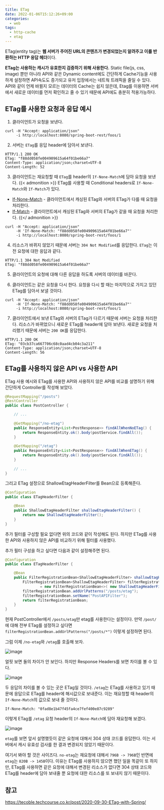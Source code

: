 ```yaml
---
title: ETag
date: 2022-01-06T15:12:26+09:00
categories:
  - web
tags: 
  - http-cache
  - etag
---
```


ETag(entity tag)는 **웹 서버가 주어진 URL의 콘텐츠가 변경되었는지 알려주고 이를 반환하는 HTTP 응답 헤더**이다.

**ETag는 사용하는 캐시가 유효한지 검증하기 위해 사용한다.** Static file(js, css, image) 뿐만 아니라 API와 같은 Dynamic content에도 간단하게 Cache기능을 사용하게 설정하면 API속도도 증가되고 유저 입장에서는 네트웍 트래픽을 줄일 수 있다. API와 같이 언제 바뀔지 모르는 데이터의 Cache는 쉽지 않은데, Etag를 이용하면 서버에서 새로운 데이터를 먼저 확인하고 줄 수 있기 때문에 API에도 충분히 적용가능하다.

## ETag를 사용한 요청과 응답 예시

1. 클라이언트가 요청을 보낸다.

```http
curl -H "Accept: application/json" 
     -i http://localhost:8080/spring-boot-rest/foos/1
```

2. 서버는 `ETag`를 응답 header에 담아서 보낸다.

```http
HTTP/1.1 200 OK
ETag: "f88dd058fe004909615a64f01be66a7"
Content-Type: application/json;charset=UTF-8
Content-Length: 52
```

3. 클라이언트는 재요청할 때 `ETag`를 header의 `If-None-Match`에 담아 요청을 보낸다. 
{{< admonition >}}
ETag를 사용할 때 Conditional headers로  `If-None-Match`와 `If-Match`가 있다. 
- [If-None-Match](https://developer.mozilla.org/en-US/docs/Web/HTTP/Headers/If-None-Match) - 클라이언트에서 캐싱된 ETag와 서버의 ETag가 다를 때 요청을 처리한다.
- [If-Match](https://developer.mozilla.org/en-US/docs/Web/HTTP/Headers/If-Match)  - 클라이언트에서 캐싱된 ETag와 서버의 ETag가 같을 때 요청을 처리한다.
{{</ admonition >}}

```http
curl -H "Accept: application/json" 
     -H 'If-None-Match: "f88dd058fe004909615a64f01be66a7"'
     -i http://localhost:8080/spring-boot-rest/foos/1
```

4. 리소스가 바뀌지 않았기 때문에 서버는 `304 Not Modified`를 응답한다. `ETag`는 이전 요청에 대한 응답과 같다.

```http
HTTP/1.1 304 Not Modified
ETag: "f88dd058fe004909615a64f01be66a7"
```

5. 클라이언트의 요청에 대해 다른 응답을 하도록 서버의 데이터를 바꾼다.

6. 클라이언트는 같은 요청을 다시 한다. 요청을 다시 할 때는 마지막으로 가지고 있던 ETag를 담아서 보낼 것이다. 

```http
curl -H "Accept: application/json" 
     -H 'If-None-Match: "f88dd058fe004909615a64f01be66a7"' 
     -i http://localhost:8080/spring-boot-rest/foos/1
```

7. 클라이언트에서 보낸 ETag와 서버의 ETag가 다르기 때문에 서버는 요청을 처리한다. 리소스가 바뀌었으니 새로운 ETag를 header에 담아 보낸다. 새로운 요청을 처리했기 때문에 서버는 `200 OK`를 응답한다.

```http
HTTP/1.1 200 OK
ETag: "03cb37ca667706c68c0aad4cb04c3a211"
Content-Type: application/json;charset=UTF-8
Content-Length: 56
```

## ETag를 사용하지 않은 API vs 사용한 API

ETag 사용 예시와 ETag를 사용한 API와 사용하지 않은 API를 비교를 설명하기 위해 간단하게 Controller를 작성해 보았다.

```java
@RequestMapping("/posts")
@RestController
public class PostController {

    // ...
    
    @GetMapping("/no-etag")
    public ResponseEntity<List<PostResponse>> findAllWhenNoETag() {
        return ResponseEntity.ok().body(postService.findAll());
    }
    
    @GetMapping("/etag")
    public ResponseEntity<List<PostResponse>> findAllWhenETag() {
        return ResponseEntity.ok().body(postService.findAll());
    }
    
    // ...
}
```

그리고 ETag 설정으로 ShallowEtagHeaderFilter를 Bean으로 등록해준다.

```java
@Configuration
public class ETagHeaderFilter {

    @Bean
    public ShallowEtagHeaderFilter shallowEtagHeaderFilter() {
        return new ShallowEtagHeaderFilter();
    }
}
```

추가 필터를 구성할 필요 없다면 위의 코드와 같이 작성해도 된다. 하지만 ETag를 사용한 API와 사용하지 않은 API를 비교하기 위해 필터를 사용했다.

추가 필터 구성을 하고 싶다면 다음과 같이 설정해주면 된다.

```java
@Configuration
public class ETagHeaderFilter {

    @Bean
    public FilterRegistrationBean<ShallowEtagHeaderFilter> shallowEtagHeaderFilter() {
        FilterRegistrationBean<ShallowEtagHeaderFilter> filterRegistrationBean
                = new FilterRegistrationBean<>( new ShallowEtagHeaderFilter());
        filterRegistrationBean.addUrlPatterns("/posts/etag");
        filterRegistrationBean.setName("PostAPIFilter");
        return filterRegistrationBean;
    }
}
```

현재 PostController에서 `/posts/etag`만  etag를 사용한다는 설정이다. 만약 `/post/`에 대해 전부 ETag를 설정하고 싶다면  `filterRegistrationBean.addUrlPatterns("/posts/*")` 이렇게 설정하면 된다.

그럼 이제 `/no-etag`와 `/etag`를 호출해 보자.

![image](https://user-images.githubusercontent.com/45934117/94986209-cb10ab80-0597-11eb-9b8d-d88597fcc56e.png)

얼핏 보면 둘의 차이가 안 보인다. 하지만 Response Headers를 보면 차이를 볼 수 있다.

![image](https://user-images.githubusercontent.com/45934117/94986113-e929dc00-0596-11eb-84c1-7f12b318c509.png)

두 응답의 차이를 볼 수 있는 곳은 ETag일 것이다. `/etag`는 ETag를 사용하고 있기 때문에 응답으로 ETag를 header에 해시값으로 보내준다. 이는 재요청할 때 header의 `If-None-Match`의 값으로 보내 줄 것이다.

```http
If-None-Match: "0fad8e1b47f45fa4ce7fef400e87c9289"
```

이렇게 ETag를 `/etag` 요청 header의 `If-None-Match`에 담아 재요청해 보겠다.

![image](https://user-images.githubusercontent.com/45934117/94986192-af0d0a00-0597-11eb-8966-f7123a1fd879.png)

`etag`를 보면 앞서 설명했듯이 같은 요청에 대해서 304 상태 코드를 응답한다. 이는 서버에서 캐시 유효성 검사를 한 결과 변경되지 않았기 때문이다. 

여기서 봐야 할 것은 사이즈다. `no-etag`는 재요청에 대해서 `796B -> 796B`인 반면에 `etag`는 `820B -> 145B`이다. 이유는 ETag를 사용하지 않으면 했던 일을 똑같이 또 하지만, ETag를 사용하면 같은 요청에 대해서 변경된 리소스가 없다면 304 상태 코드와 ETag를 header에 담아 보내줄 뿐 요청에 대한 리소스를 또 보내지 않기 때문이다.

## 참고
https://tecoble.techcourse.co.kr/post/2020-09-30-ETag-with-Spring/
